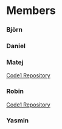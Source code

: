 # Members

### Björn
### Daniel
### Matej

[Code1 Repository](https://github.com/MatBudimir/Code1)

### Robin

[Code1 Repository](https://github.com/rbnsky/Code1/blob/main/Code1%20Diary.md)

### Yasmin
